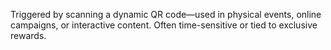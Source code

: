Triggered by scanning a dynamic QR code—used in physical events, online campaigns, or interactive content. Often time-sensitive or tied to exclusive rewards.
